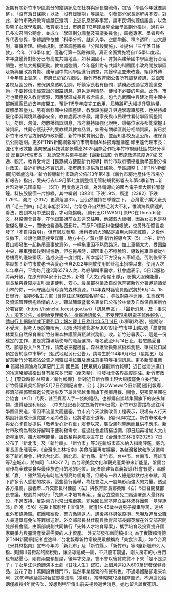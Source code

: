 近期有關新竹市學區劃分的錯誤訊息在社群與家長間流傳，包括「學區今年就要調整」、「沒有落日條款」以及「沒有緩衝期」等說法，引發部分家長誤解與不安。對此，新竹市政府教育處嚴正澄清：上述訊息皆非事實，請市民切勿聽信謠言，以免影響子女就學規劃。教育處指出，市府自112年即展開全面學區劃分檢討，過程中已多次召開公聽會，並成立「學區劃分調整及審議委員會」，廣邀專家、學者與各界代表參與，整體調整依據「科學分析、就近入學、空間均衡、程序透明」四大原則，審慎辦理。根據規劃，學區調整將採「分階段實施」，並提供「三年落日條款」，今年（113學年度）僅進行第一階段微調，真正全面實施將自115學年度起。本年度僅針對部分已有高度共識地區，如科園國小、育賢與建華國中學區進行合理調整，並無大規模更動。教育處強調，今年僅針對有共識的科園國小改為開放學區及新興里改為育賢、建華國中共同學區進行調整，其餘學區並未改變，絕非外傳「今年馬上實施」。市府已於官方網站、新竹市教育網公告所有調整資訊，並函知各校及區公所，確保訊息透明公開。呼籲家長若有疑問，請務必透過官方管道查詢，不要輕信未經查證的網路訊息，避免誤判情勢，徒增不必要的焦慮。此外，市府也積極投入教育資源，因應學區成長與校舍需求，包含光武國中與建功高中國中部新建案已於去年度開工，預計115學年度完工啟用，屆時將可大幅提升容納量，緩解學區壓力。另有新科國中校園整建、教學設施提升與通學專車服務，也將持續優化學習環境與通學安全。教育處再次呼籲，請家長與市民理性看待學區調整資訊，勿信、勿傳、勿散播錯誤訊息，市府將持續強化說明，讓每位家長都能掌握正確資訊，共同守護孩子的受教權與教育品質，如需有關學區劃分相關資訊，皆已於新竹市政府官方網站市政新聞、新竹市教育網公告，並函知各校及區公所，確保資訊公開透明。更多FTNN新聞網報導竹市府舉辦AI科技專題講座 邱臣遠代理市長：強化市政效能 邁向安居科技城願景響應2025國際合作社年竹市府辦社區共好分享會 邱臣遠代理市長：互助交流共築幸福網【最新民調】竹市施政滿意度近7成 交通、觀光、教育受肯定【民眾網方健龍新竹報導】新竹市政府積極推動學區劃分檢討政策，最近卻傳出不實訊息，指市府未提供落日條款、學區調整 […][FTNN新聞網]記者盧逸峰／新竹報導新竹市政府公佈113年第4季《新竹市房地產住宅市場分析報告》指出，受央行去年9月第七度調整信用管制規範影響去年第4季新竹...新台幣對美元匯率周一（5日）再度急速升值，為外銷導向的國內電子業大廠拉響警鐘，科技股股價一片慘綠，其中緯創（3231）下跌1.9%、廣達（2382）下跌1.79%，鴻海（2317）更滑落逾3%，且仍然維持在季線之下。 台灣電子業大廠長期「毛三到四」(毛利率低於5%)，台幣急升自然對毛利大不利，惟鴻海與廣達的看法，要到本月中法說會，才可能揭曉。[周刊王CTWANT] 原PO在Threads發文，林俊傑會買春，在他跟空姐前女友還交往時，他被戴大綠帽，因為女友也是林俊傑名單之一，而他也看過私密影片。而原PO標記林俊傑帳號，也另外在留言處發了「不自殺聲明」。但有網友發現，爆料者的大頭貼是盜用大陸網紅照，之後他又撤下，並說他願意接受媒體...地方中心／黃兆康 新竹報導今天（5）上午，新竹寶山鄉發生一起拖吊車事故意外，一輛拖車因不熟悉路況，加上車輛太大，受困路中央，吊車獲報後到場協助，但在拖吊時，卻因重心不穩脫鉤，導致拖車直接從4層樓高的邊坡墜落，造成交通一度封閉，所幸當時下方沒有人車經過，否則後果不堪設想！新竹市敬老卡與愛心卡自2022年開放使用於計程車搭乘以來，使用人次年年攀升，平均每月達2萬6578人次，為紓解叫車需求，社會處表示，5日起服務將再升級，在原有的4家車行之外，新增「大文山衛星車隊」，盼擴大服務能量，讓長輩與身障朋友叫車更便利、安心。農業部林業及自然保育署新竹分署邀請熱愛山林的你，一同守護台灣珍貴的森林資源。114年森林護管員甄試將於6月14、15日舉行，招募6名生力軍（含原住民族保障名額1名），尋找對森林巡護、生態保育及資源管理懷抱熱情的人才。甄試簡章暨報名表業已公布於林業及自然保育署新竹分署官網（https://hsinchu.forest.gov.tw/）「訊息專區」-「最新消息」及「事求人」項下公告，並開始受理報名(一律採通訊報名，不受理現場與電子郵件報名)，請自行上網點閱或下載列印；報名截止日為114年5月14日 (以郵戳為憑)，逾期恕不受理。報考人應於期限內，以限時掛號郵寄至300191新竹市中山路2號「農業部林業及自然保育署新竹分署森林護管員甄試試務組」收。新竹分署表示，這是一份穩定的工作，更是實踐環境使命的職涯選擇，報名截至5月14日止，若您熱愛自然、願意投入戶外工作，請務必把握機會。森林護管員甄試術科測驗、筆試及口試預定皆於臺中市舉行（甄試地點另行公告）。請考生於114年6月6日（星期五）起留意新竹分署網站公告之測驗試場位置及應注意事項等相關訊息。更多新聞推薦 ● 質疑檢調淪為政黨惡鬥工具 國民黨【民眾網方健龍新竹報導】近日從澳洲進口的冷凍豬腳被檢出含有萊克多巴胺（瘦肉精），引發社會各界高度關注。新竹市政 […]【警政時報 林照東／新竹報導】 針對近日新竹縣出現大規模罷免立委行動，新竹縣議員吳旭智於5月7日召開記者會，公 […][NOWnews今日新聞]週刊報導，經濟部長郭智輝邀公務對象及下屬赴崇越集團旗下餐廳用餐、開會，更密宴美國在台協會（AIT）代表，甚至賓客人手一袋的禮品，也都購自崇越集團旗下的安永鮮物，遭質疑是利用公...（中央社記者郭宣彣新竹市6日電）新竹市慈雲路為通往科學園區要道，常因車流量大而壅塞，竹市府今天啟動改善工程表示，現場有人行天橋設計造成車道寬度不足將改善，也將增設車道等，預計明年完工。新竹市敬老卡與愛心卡自從提供「敬老愛心計程車」服務以來，廣受熱烈響應而且供不應求。新竹市政府為有效紓解叫車便利和需求，經過社會處積極協調，即日起再增加大文山衛星車隊，擴大服務能量，讓長輩與身障朋友在日《台灣米其林指南2025》7日公布了「新北市」及「新竹縣」、「新竹市」等3座新城市首次納入指南評鑑。觀光署長周永暉表示，《台灣米其林指南》美食版圖再度擴展，為台灣餐飲和旅遊業帶來了新的機會，相信台北市、新北市、新竹縣、新竹市、台中市、台南市、高雄市等7座城市，將如同「LUCKY 7」為台灣美食文化和觀光產業帶來新能量，鞏固台灣作為全球美食與最佳旅遊目的地的地位。(記者廖建智嘉義報導)社會有愛，溫暖抵「嘉」！雖然陽光有時無法照亮每個角落，但總有一群人總是默默付出奉獻，寫下許多令人感動的故事，這些善行義舉，為社會注入一股無形而強大的力量。透過各方推薦，嘉義市...外交部長林佳龍（左）與教育部長鄭英耀（右）5日召開雙部長會議，規劃共同執行「先鋒人才培育專案」。全台立委罷免二階連署進入最終階段，不過支持、反對兩方也常出現衝突。罷免國民黨基隆立委林沛祥團體「基隆絕沛」昨晚（5/6）在路上駕駛胖卡宣傳時，就遭1名45歲林姓男子攔車辱罵，還將車外布條撕毀。罷團報案後，警方循線逮人，訊後將林男依毀損、恐嚇及違反公職人員選舉罷免法等罪嫌送辦。外交部部長林佳龍與教育部部長鄭英耀在外交部召開雙部長會議，由兩部規劃共同執行「先鋒人才培育專案」，攜手培育及投資提升國家競爭力與臺灣產業最需要的人才資產。 外交部發布新聞稿指出, 為了實踐賴清德[FTNN新聞網]記者盧逸峰／台北報導新竹常被民眾戲稱為「美食沙漠」，如今台灣《米其林指南》宣布今年將「新北市」及「新竹縣」、「新竹市」等3座新城市列入指...美國川普掀起的關稅戰，讓全球亂成一團，不只股市震盪，剛入房市的小白們也有點憂心，剛買兩間預售屋，後年才交屋，會不會以後貸款貸不下來「是不是涼了」？女星江泳錡飾演本土劇《甘味人生》竄紅，上個月還投入600萬研發保健食品，並花了數十萬開設實體門市，雖然事業經營的有聲有色，不過婚姻路卻走來坎坷，2019年嫁給電視台監製楊煥喻（楊煥），當時席開72桌相當風光，不過這段婚姻僅維持4年就告吹，沒想到稍早傳出前夫楊煥逝世消息，她也留言證實死訊。